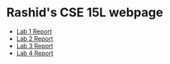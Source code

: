# Rashid's CSE 15L webpage

- [Lab 1 Report](lab1.md)
- [Lab 2 Report](lab2.md)
- [Lab 3 Report](lab3.md)
- [Lab 4 Report](lab4.md)
